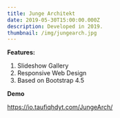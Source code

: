 ```yaml
---
title: Junge Architekt
date: 2019-05-30T15:00:00.000Z
description: Developed in 2019.
thumbnail: /img/jungearch.jpg
---
```

**Features:**

1. Slideshow Gallery
2. Responsive Web Design
3. Based on Bootstrap 4.5

**Demo**

<https://io.taufiqhdyt.com/JungeArch/>